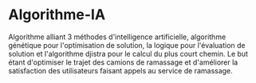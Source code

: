 # Algorithme-IA
Algorithme alliant 3 méthodes d'intelligence artificielle, algorithme génétique pour l'optimisation de solution, la logique pour l'évaluation de solution et l'algorithme djistra pour le calcul du plus court chemin. Le but étant d'optimiser le trajet des camions de ramassage et d'améliorer la satisfaction des utilisateurs faisant appels au service de ramassage.   
